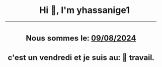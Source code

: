 <h1 align='center'>Hi 👋, I'm yhassanige1</h1>
<div align='center'>

|<h2 align='center'>Nous sommes le: <u>09/08/2024</u></h2><h2 align='center'>c'est un vendredi et je suis au: 🏢 travail.</h2>|
|---
</div>
